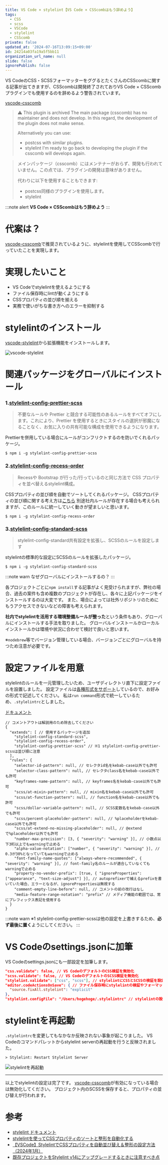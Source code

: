 ```yaml
---
title: VS Code × stylelint【VS Code × CSScombはもう辞めよう】
tags:
  - CSS
  - scss
  - VSCode
  - stylelint
  - CSScomb
private: false
updated_at: '2024-07-16T13:09:15+09:00'
id: 24214a03fa19a5f5bb11
organization_url_name: null
slide: false
ignorePublish: false
---
```

VS CodeのCSS・SCSSフォーマッターをググるとたくさんのCSScombに関する記事が出てきますが、CSScombは開発終了されておりVS Code × CSScombプラグインでも使用するのを辞めるよう警告されています。

[vscode-csscomb](https://marketplace.visualstudio.com/items?itemName=mrmlnc.vscode-csscomb)

> :warning: This plugin is archived
> The main package (csscomb) has no maintainer and does not develop. In this regard, the development of the plugin does not make sense.
> 
> Alternatively you can use:
> 
> - postcss with similar plugins.
> - stylelint
> I'm ready to go back to developing the plugin if the csscomb will develops again.

> メインパッケージ（csscomb）にはメンテナーがおらず、開発も行われていません。この点では、プラグインの開発は意味がありません。
> 
> 代わりに以下を使用することもできます:
> 
> - postcss同様のプラグインを使用します。
> - stylelint

:::note alert
**VS Code × CSScombはもう辞めよう**
:::





# 代案は？
[vscode-csscomb](https://marketplace.visualstudio.com/items?itemName=mrmlnc.vscode-csscomb)で推奨されているように、stylelintを使用してCSScombで行っていたことを実現します。





# 実現したいこと
- VS Codeでstylelintを使えるようにする
- ファイル保存時にlintが動くようにする
- CSSプロパティの並び順を揃える
- 実務で使いがちな書き方へのエラーを抑制する





# stylelintのインストール
[vscode-stylelint](https://marketplace.visualstudio.com/items?itemName=stylelint.vscode-stylelint)から拡張機能をインストールします。

![vscode-stylelint](https://i.gyazo.com/0f86c91e7d718189646820217231c85c.jpg)





# 関連パッケージをグローバルにインストール
### 1.[stylelint-config-prettier-scss](https://www.npmjs.com/package/stylelint-config-prettier-scss)
> 不要なルールや Prettier と競合する可能性のあるルールをすべてオフにします。これにより、Prettier を使用するときにスタイルの選択が邪魔になることなく、お気に入りの共有可能な構成を使用できるようになります。

Prettierを併用している場合にルールがコンフリクトするのを防いでくれるパッケージ。

```
$ npm i -g stylelint-config-prettier-scss
```

### 2.[stylelint-config-recess-order](https://www.npmjs.com/package/stylelint-config-recess-order)
> Recessや Bootstrap が行った/行っているのと同じ方法で CSS プロパティを並べ替えるstylelint構成。

CSSプロパティの並び順を自動でソートしてくれるパッケージ。
CSSプロパティの並び順に関する考え方は[こちら](https://markdotto.com/2011/11/29/css-property-order/)
別途社内ルールが存在する場合も考えられますが、このルールに統一していく動きが望ましいと思います。

```
$ npm i -g stylelint-config-recess-order
```

### 3.[stylelint-config-standard-scss](https://www.npmjs.com/package/stylelint-config-standard-scss)
> stylelint-config-standard共有設定を拡張し、SCSSのルールを設定します

stylelintの標準的な設定にSCSSのルールを拡張したパッケージ。

```
$ npm i -g stylelint-config-standard-scss
```

:::note warn
なぜグローバルにインストールするの？
:::

各プロジェクトごとに`npm install`する記事がよく見受けられますが、弊社の場合、過去の案件も含め複数のプロジェクトが存在し、各々に上記パッケージをインストールするのは大変です。
また、場合によっては社外リポジトリのためにもうアクセスできないなどの障害も考えられます。

**社内でstylelintを活用する環境整備ルールが整った**という条件もあり、グローバルにインストールする手法を取りました。
グローバルインストールかローカルインストールかは環境や状況に合わせて検討で良いと思います。

※`nodebrew`等でバージョン管理している場合、バージョンごとにグローバルを持つため注意が必要です。





# 設定ファイルを用意
stylelintのルールを一元管理したいため、ユーザディレクトリ直下に設定ファイルを設置しました。
設定ファイルは[各種形式をサポート](https://stylelint.io/user-guide/configure/)しているので、お好みの形式で記述してください。
私は`run command`形式で統一しているため、`.stylelintrc`としました。

[ドキュメント](https://stylelint.io/user-guide/rules)

```/Users/hogehoge/.stylelintrc
// コメントアウトは解説用のため除去してください
{
  "extends": [ // 使用するパッケージを追加
    "stylelint-config-standard-scss",
    "stylelint-config-recess-order",
    "stylelint-config-prettier-scss" // ※1 stylelint-config-prettier-scssは並び順に注意
  ],
  "rules": {
    "selector-id-pattern": null, // セレクタid名をkebab-case以外でも許可
    "selector-class-pattern": null, // セレクタclass名をkebab-case以外でも許可
    "keyframes-name-pattern": null, // keyframes名をkebab-case以外でも許可
    "scss/at-mixin-pattern": null, // mixin名をkebab-case以外でも許可
    "scss/at-function-pattern": null, // function名をkebab-case以外でも許可
    "scss/dollar-variable-pattern": null, // SCSS変数名をkebab-case以外でも許可
    "scss/percent-placeholder-pattern": null, // %placeholderをkebab-case以外でも許可
    "scss/at-extend-no-missing-placeholder": null, // @extendで%placeholder以外でも許可
    "number-max-precision": [3, { "severity": "warning" }], // 小数点以下3桁以上でもwarningで止める
    "alpha-value-notation": ["number", { "severity": "warning" }], // 0.3が30%となっていてもwarningで止める 
    "font-family-name-quotes": ["always-where-recommended", { "severity": "warning" }], // font-family名のルールが適合していなくてもwarningで止める
    "property-no-vendor-prefix": [true, { "ignoreProperties": ["appearance", "text-size-adjust"] }], // autoprefixerで補えるprefixを書いていた場合、エラーとなるが、ignorePropertiesは無視する
    "comment-empty-line-before": null, // コメントの前の改行はなし
    "media-feature-range-notation": "prefix" // メディア機能の範囲では、常にプレフィックス表記を使用する
  }
}
```

:::note warn
※1
stylelint-config-prettier-scssは他の設定を上書きするため、**必ず最後に置く**ようにしてください。
:::




# VS Codeのsettings.jsonに加筆
VS Codeのsettings.jsonにも一部設定を加筆します。

```settings.json
"css.validate": false, // VS CodeのデフォルトのCSS検証を無効化
"scss.validate": false, // VS CodeのデフォルトのSCSS検証を無効化
"stylelint.validate": ["css", "scss"], // stylelintにCSSとSCSSの検証を設定
"editor.codeActionsOnSave": { // ファイル保存時にstylelintの検証やフォーマットが実行されるように設定
  "source.fixAll.stylelint": "explicit"
},
"stylelint.configFile": "/Users/hogehoge/.stylelintrc" // stylelintの設定ファイルパスを指定
```




# stylelintを再起動
`.stylelintrc`を変更してもなかなか反映されない事象が起こりました。
VS Codeのコマンドパレットからstylelint serverの再起動を行うと反映されました。

```
> Stylelint: Restart Stylelint Server
```

![stylelintを再起動](https://i.gyazo.com/d187bd04d2ea908178476c71f572e3f2.png)


---

以上でstylelintの設定は完了です。
[vscode-csscomb](https://marketplace.visualstudio.com/items?itemName=mrmlnc.vscode-csscomb)が有効になっている場合は無効化してください。
プロジェクト内のSCSSを保存すると、プロパティの並び替えが行われます。


# 参考
- [stylelint ドキュメント](https://stylelint.io/)
- [stylelintを使ってCSSプロパティのソートと整形を自動化する](https://oshin.tokyo/entry/2020-stylelint)
- [【VSCode】StylelintでCSSプロパティを自動並び替え＆整形の設定方法（2024年1月）](https://kenyo--c.com/vscode/2838/)
- [既存プロジェクトをStylelint v14にアップグレードするときに注意すべき点](https://flex-box.net/stylelint-v14/)
